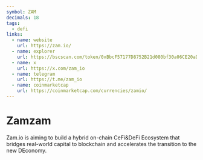 ```yaml
---
symbol: ZAM
decimals: 18
tags:
  - defi
links:
  - name: website
    url: https://zam.io/
  - name: explorer
    url: https://bscscan.com/token/0xBbcF57177D8752B21d080bf30a06CE20aD6333F8
  - name: x
    url: https://x.com/zam_io
  - name: telegram
    url: https://t.me/zam_io
  - name: coinmarketcap
    url: https://coinmarketcap.com/currencies/zamio/
---
```


# Zamzam

Zam.io is aiming to build a hybrid on-chain CeFi&DeFi Ecosystem that bridges real-world capital to blockchain and accelerates the transition to the new DEconomy.
